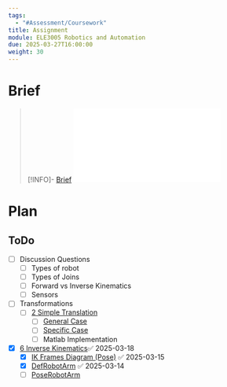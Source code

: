 ```yaml
---
tags:
  - "#Assessment/Coursework"
title: Assignment
module: ELE3005 Robotics and Automation
due: 2025-03-27T16:00:00
weight: 30
---
```


# Brief

> [!INFO]- [Brief](Projects/Uni%20Projects/Robotics%20and%20Automation/Assignment%20Coursework/Brief.md)
> ![Brief](Projects/Uni%20Projects/Robotics%20and%20Automation/Assignment%20Coursework/Brief.md)

# Plan

## ToDo

- [ ] Discussion Questions
	- [ ] Types of robot
	- [ ] Types of Joins
	- [ ] Forward vs Inverse Kinematics
	- [ ] Sensors
- [ ] Transformations
	- [ ] [2 Simple Translation](2%20Simple%20Translation.md)
		- [ ] [General Case](2%20Simple%20Translation.md#General%20Transformation%20Matrix%20for%20Simple%20Translation)
		- [ ] [Specific Case](2%20Simple%20Translation.md#Specific%20Case)
		- [ ] Matlab Implementation
- [x] [6 Inverse Kinematics](6%20Inverse%20Kinematics.md)✅ 2025-03-18
	- [x] [IK Frames Diagram (Pose)](IK%20Frames%20Diagram%20(Pose).md) ✅ 2025-03-15
	- [x] [DefRobotArm](Projects/Uni%20Projects/Robotics%20and%20Automation/Assignment%20Coursework/Answers/Inverse%20Kinematics/Work/DefRobotArm.m) ✅ 2025-03-14
	- [ ] [PoseRobotArm](PoseRobotArm.m)